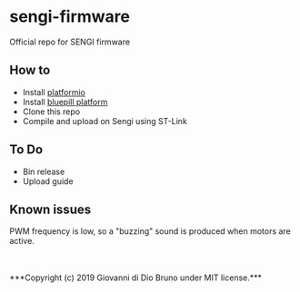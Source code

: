 # sengi-firmware
Official repo for SENGI firmware

## How to
- Install [platformio](https://platformio.org/)
- Install [bluepill platform](https://docs.platformio.org/en/latest/boards/ststm32/bluepill_f103c8.html)
- Clone this repo
- Compile and upload on Sengi using ST-Link

## To Do
- Bin release
- Upload guide

## Known issues
PWM frequency is low, so a "buzzing" sound is produced when motors are active.

<br>
<br>
***Copyright (c) 2019 Giovanni di Dio Bruno under MIT license.***